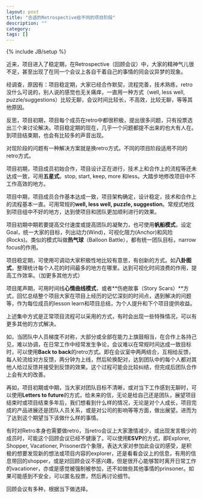 ```yaml
---
layout: post
title: "合适的Retrospective给不同的项目阶段"
description: ""
category: 
tags: []
---
```

{% include JB/setup %}

近来，项目进入了稳定期，在Retrospective（回顾会议）中，大家的精神气儿很不足，甚至出现了在同一个会议上各自干着自己的事情的同会议异梦的现象。

经调查，原因有：项目稳定期，大家已经合作默契，流程完善，技术熟练，retro没什么可说的，别人说的感觉也无关痛痒，一直用一种方式（well, less well, puzzle/suggestions）比较无聊，会议时间比较长，不高效，比较无聊，等等其他原因。

反思，项目初期，项目每个成员在retro中都很积极，提出很多问题，只有投票选出三个来讨论解决。项目稳定期的现在，几乎一个问题都提不出来的也大有人在。到项目结束期，也会有比较多的声音出现。

对现阶段的问题有一种解决方案就是换retro方式。不同的项目阶段适用不同的retro方式。

项目初期，项目成员初始合作，项目设计正在进行，技术上和合作上的流程等还未达成一致，可用**五星式**。stop, start, keep, more 和less。大踏步地修改项目中不工作高效的地方。

项目中期，项目成员合作基本达成一致，项目架构确定，设计稳定，技术和合作上的流程基本一直。可用常规的**well, less well, puzzle, suggestion**。常规式地找到项目组中不好的地方，达到使项目和团队更加顺利进行的效果。

项目初期中期若要提高交付速度或提高团队的凝聚力，也可使用**帆船模式**，设定Goal，统一大家的目标，列出动力(Wind)，可视化阻力(Anchor)和风险(Rocks)。类似的模式叫做**热气球**（Balloon Battle），都有统一团队目标，narrow focus的作用。

项目稳定期，可使用可调动大家积极性地比较有意思，有创新的方式。如**八卦图式**，整理统计每个人花的时间最多的地方在哪里。达到可视化时间浪费的作用，提高工作效率。（加更多其他方式）

项目尾声期，可用时间线**心情曲线模式**，或者**伤疤故事（Story Scars）**方式，回忆总结整个项目大家在项目上经历的记忆深刻的时间点，遇到解决的问题等，作为每位成员的lesson learn和项目总结，为个人提升和下个项目提供收益。

上述集中方式是正常项目流程可以采用的方式，有时会出现一些特殊情况，可以有更多其他的方式解决。

如，当团队中人员梯度不对称，大部分或全部在能力上旗鼓相当，在合作上各持己见，难以协调，在日常工作中经常发生争论，会议难以在常规时间达成一致目标时，可以使用**Back to back**的retro方式。即在会议室中两两结合，互相给反馈，每人轮流给对方反馈，两分钟为上线，然后轮换配对，达到团队中的每个人都对其他人给过反馈并接受到反馈的效果。这个过程可能会比较纠结，但完成后团队合作上会有大的改善。

再如，项目初期或中期，当大家对团队目标不清晰，或对当下工作感到无聊时，可以使用**Letters to future**的方式，给未来的信，无论是给自己还是团队，展望项目结束时或项目结束多年后，我们想看到什么样的情况，无论是对个人成长，项目完成的产品进展还是团队人员关系，或是对公司的影响等等方面，做出展望。进而为了达到这个期望当下该做什么样的事情。

有时对Retro本身也需要做retro，当retro会议上大家激情减少，或出现发言极少的成员时，可能这个回顾会议已经不健康了。可以使用**ESVP**的方式，即Explorer, Shopper, Vacationer, Prisoner四个象限，表达大家对参加此会议的感受，是积极的想要发现新的想法或项目内容的explorer，还是看看会议上的信息，有用的信息带回的shopper，或是对回顾会议不感兴趣，但是很开心能够暂时离开日常工作的vacationer，亦或是感觉被强制被参加，还不如做些其他事情的prinsoner。如果可能感到不安全，可以匿名投票，然后再讨论细节。

回顾会议有多种，根据当下做选择。
